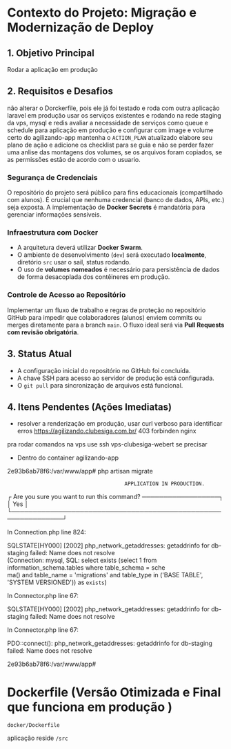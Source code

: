 # Contexto do Projeto: Migração e Modernização de Deploy

## 1. Objetivo Principal
Rodar a aplicação em produção
## 2. Requisitos e Desafios
não alterar o Dorckerfile, pois ele já foi testado e roda com outra aplicação laravel em produção
usar os serviços existentes e rodando na rede staging da vps, mysql e redis
avaliar a necessidade de serviços como queue e schedule para aplicação em produção e configurar com image e volume certo do agilizando-app
mantenha o `ACTION_PLAN` atualizado elabore seu plano de ação e adicione os checklist para se guia e não se perder
fazer uma anlise das montagens dos volumes, se os arquivos foram copiados, se as permissões estão de acordo com o usuario. 

### Segurança de Credenciais
O repositório do projeto será público para fins educacionais (compartilhado com alunos). É crucial que nenhuma credencial (banco de dados, APIs, etc.) seja exposta. A implementação de **Docker Secrets** é mandatória para gerenciar informações sensíveis.

### Infraestrutura com Docker
- A arquitetura deverá utilizar **Docker Swarm**.
- O ambiente de desenvolvimento (`dev`) será executado **localmente**, diretório `src` usar o sail, status rodando.
- O uso de **volumes nomeados** é necessário para persistência de dados de forma desacoplada dos contêineres em produção.

### Controle de Acesso ao Repositório
Implementar um fluxo de trabalho e regras de proteção no repositório GitHub para impedir que colaboradores (alunos) enviem commits ou merges diretamente para a branch `main`. O fluxo ideal será via **Pull Requests com revisão obrigatória**.

## 3. Status Atual
- A configuração inicial do repositório no GitHub foi concluída.
- A chave SSH para acesso ao servidor de produção está configurada.
- O `git pull` para sincronização de arquivos está funcional.

## 4. Itens Pendentes (Ações Imediatas)
- resolver a renderização em produção, usar curl verboso para identificar erros 
https://agilizando.clubesiga.com.br/ 
403 forbinden nginx

pra rodar comandos na vps use ssh vps-clubesiga-webert se precisar 

- Dentro do container agilizando-app


2e93b6ab78f6:/var/www/app# php artisan migrate

                                                                                                               
                                          APPLICATION IN PRODUCTION.                                           
                                                                                                               

 ┌ Are you sure you want to run this command? ──────────────────┐
 │ Yes                                                          │
 └──────────────────────────────────────────────────────────────┘


In Connection.php line 824:
                                                                                                              
  SQLSTATE[HY000] [2002] php_network_getaddresses: getaddrinfo for db-staging  failed: Name does not resolve  
   (Connection: mysql, SQL: select exists (select 1 from information_schema.tables where table_schema = sche  
  ma() and table_name = 'migrations' and table_type in ('BASE TABLE', 'SYSTEM VERSIONED')) as `exists`)       
                                                                                                              

In Connector.php line 67:
                                                                                                              
  SQLSTATE[HY000] [2002] php_network_getaddresses: getaddrinfo for db-staging  failed: Name does not resolve  
                                                                                                              

In Connector.php line 67:
                                                                                                       
  PDO::connect(): php_network_getaddresses: getaddrinfo for db-staging  failed: Name does not resolve  
                                                                                                       

2e93b6ab78f6:/var/www/app# 

# Dockerfile (Versão Otimizada e Final que funciona em produção )
`docker/Dockerfile`

aplicação reside `/src`


